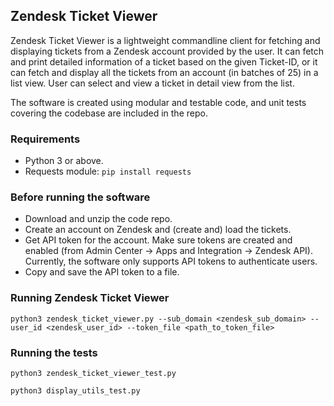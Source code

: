 ## Zendesk Ticket Viewer

Zendesk Ticket Viewer is a lightweight commandline client for fetching and displaying tickets from a Zendesk account provided by the user. It can fetch and print detailed information of a ticket based on the given Ticket-ID, or it can fetch and display all the tickets from an account (in batches of 25) in a list view. User can select and view a ticket in detail view from the list.

The software is created using modular and testable code, and unit tests covering the codebase are included in the repo.

### Requirements
- Python 3 or above.
- Requests module: `pip install requests`


### Before running the software
- Download and unzip the code repo.
- Create an account on Zendesk and (create and) load the tickets.
- Get API token for the account. Make sure tokens are created and enabled (from Admin Center -> Apps and Integration -> Zendesk API). Currently, the software only supports API tokens to authenticate users.
- Copy and save the API token to a file.

### Running Zendesk Ticket Viewer
`python3 zendesk_ticket_viewer.py --sub_domain <zendesk_sub_domain> --user_id <zendesk_user_id> --token_file <path_to_token_file>`

### Running the tests
`python3 zendesk_ticket_viewer_test.py`

`python3 display_utils_test.py`




